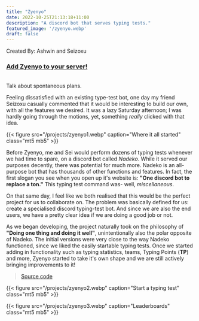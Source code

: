 ```yaml
---
title: "Zyenyo"
date: 2022-10-25T21:13:18+11:00
description: "A discord bot that serves typing tests."
featured_image: '/zyenyo.webp'
draft: false
---
```


<!--more-->
Created By: Ashwin and Seizoxu

### [Add Zyenyo to your server!](https://discord.com/api/oauth2/authorize?client_id=696614233944752130&permissions=137439283200&scope=bot)
\
Talk about spontaneous plans.

Feeling dissatisfied with an existing type-test bot, one day my friend Seizoxu casually commented that it would be interesting to build our own, with all the features we desired. It was a lazy Saturday afternoon; I was hardly going through the motions, yet, something *really* clicked with that idea.

{{< figure src="/projects/zyenyo1.webp" caption="Where it all started" class="mt5 mb5" >}}

Before Zyenyo, me and Sei would perform dozens of typing tests whenever we had time to spare, on a discord bot called *Nadeko*. While it served our purposes decently, there was potential for much more. Nadeko is an all-purpose bot that has thousands of other functions and features. In fact, the first slogan you see when you open up it's website is: **"One discord bot to replace a ton."** This typing test command was- well, *miscellaneous*.

On that same day, I feel like we both realised that this would be the perfect project for us to collaborate on. The problem was basically defined for us: create a specialised discord typing-test bot. And since we are also the end users, we have a pretty clear idea if we are doing a good job or not.

As we began developing, the project naturally took on the philosophy of **"Doing one thing and doing it well"**, unintentionally also the polar opposite of Nadeko. The initial versions were very close to the way Nadeko functioned, since we liked the easily startable typing tests. Once we started adding in functionality such as typing statistics, teams, Typing Points (**TP**) and more, Zyenyo started to take it's own shape and we are still actively bringing improvements to it!

> [Source code](https://github.com/Seizoxu/Zyenyo)


{{< figure src="/projects/zyenyo2.webp" caption="Start a typing test" class="mt5 mb5" >}}

{{< figure src="/projects/zyenyo3.webp" caption="Leaderboards" class="mt5 mb5" >}}
